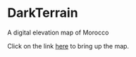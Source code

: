 # DarkTerrain
A digital elevation map of Morocco

Click on the link <a href="https://bstefansen.github.io/DarkTerrain/">here</a> to bring up the map.
